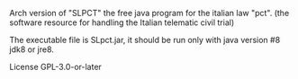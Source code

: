 Arch version of "SLPCT" the free java program for the italian law "pct". (the software resource for handling the Italian telematic civil trial)

The executable file is SLpct.jar, it should be run only with java version #8  jdk8 or jre8.

License GPL-3.0-or-later
